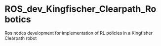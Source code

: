 # ROS_dev_Kingfischer_Clearpath_Robotics

Ros nodes development for implementation of RL policies in a Kingfisher Clearpath robot
